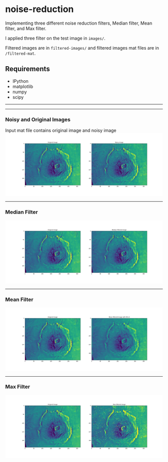 # noise-reduction
Implementing three different noise reduction filters, Median filter, Mean filter, and Max filter.

I applied three filter on the test image in `images/`.

Filtered images are in `filtered-images/` and filtered images mat files are in `/filtered-mat`.

## Requirements
- IPython
- matplotlib
- numpy
- scipy

---
---

### Noisy and Original Images
Input mat file contains original image and noisy image
![ti](filtered-images/noisy-original2.jpg)

---
### Median Filter
![ti](filtered-images/median.jpg)

---
### Mean Filter
![ti](filtered-images/mean_M2=5.jpg)

---
### Max Filter
![ti](filtered-images/max.jpg)
